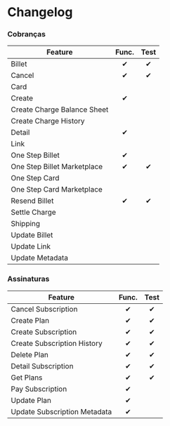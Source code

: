 # Changelog

### Cobranças

| Feature 										  | Func.	| Test 	  
|---------------------------		|:-----:|:------:
| Billet  										  |✔|✔			 
| Cancel   										  |✔|✔			 
| Card 												  |      	
| Create 											  |✔ 	
| Create Charge Balance Sheet   | 	
| Create Charge History 			  |   	
| Detail 											  |✔ 	
| Link 												  |   	
| One Step Billet 						  |✔ 	
| One Step Billet Marketplace   |✔|✔     	
| One Step Card 							  |      	
| One Step Card Marketplace 	  |      	
| Resend Billet 							  |✔|✔      	
| Settle Charge 							  |      	
| Shipping 										  |      	
| Update Billet 							  |      	
| Update Link 								  |      	
| Update Metadata 						  |      	

### Assinaturas

| Feature 										  | Func.	| Test
|---------------------------		|:-----:|:------:
| Cancel Subscription						|✔|✔ 
| Create Plan										|✔|✔ 
| Create Subscription						|✔|✔ 
| Create Subscription History		|✔|✔ 
| Delete Plan										|✔|✔ 
| Detail Subscription						|✔|✔ 
| Get Plans											|✔|✔ 
| Pay Subscription							|✔ 
| Update Plan										|✔ 
| Update Subscription Metadata	|✔ 

